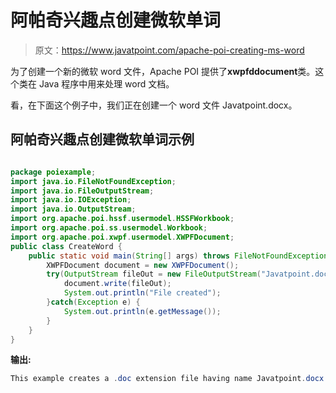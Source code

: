 # 阿帕奇兴趣点创建微软单词

> 原文：<https://www.javatpoint.com/apache-poi-creating-ms-word>

为了创建一个新的微软 word 文件，Apache POI 提供了**xwpfddocument**类。这个类在 Java 程序中用来处理 word 文档。

看，在下面这个例子中，我们正在创建一个 word 文件 Javatpoint.docx。

## 阿帕奇兴趣点创建微软单词示例

```java

package poiexample;
import java.io.FileNotFoundException;
import java.io.FileOutputStream;
import java.io.IOException;
import java.io.OutputStream;
import org.apache.poi.hssf.usermodel.HSSFWorkbook;
import org.apache.poi.ss.usermodel.Workbook;
import org.apache.poi.xwpf.usermodel.XWPFDocument;
public class CreateWord {
	public static void main(String[] args) throws FileNotFoundException, IOException {
		XWPFDocument document = new XWPFDocument();
	    try(OutputStream fileOut = new FileOutputStream("Javatpoint.docx")) {
	    	document.write(fileOut);
	    	System.out.println("File created");
	    }catch(Exception e) {
	    	System.out.println(e.getMessage());
	    }
	}
}

```

**输出:**

```java
This example creates a .doc extension file having name Javatpoint.docx.

```